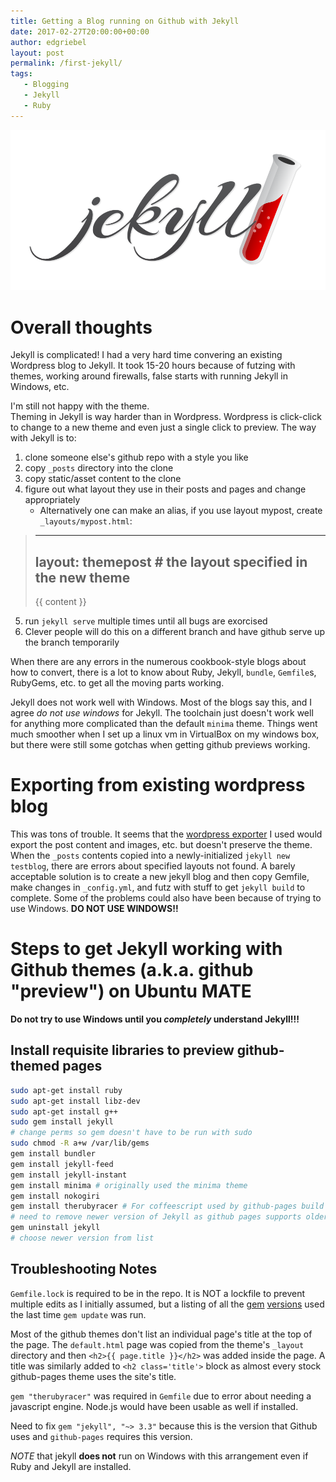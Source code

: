 ```yaml
---
title: Getting a Blog running on Github with Jekyll
date: 2017-02-27T20:00:00+00:00
author: edgriebel
layout: post
permalink: /first-jekyll/
tags:
   - Blogging
   - Jekyll
   - Ruby
---
```

![jekyll](wp-content/uploads/2017/jekyll.png)
# Overall thoughts
Jekyll is complicated! I had a very hard time convering an existing Wordpress
blog to Jekyll. It took 15-20 hours because of futzing with themes, 
working around firewalls, false starts with running Jekyll in Windows, etc. 

I'm still not happy with the theme.  
Theming in Jekyll is way harder than in Wordpress. Wordpress is click-click to change
to a new theme and even just a single click to preview. The way with Jekyll is
to:
1. clone someone else's github repo with a style you like 
2. copy `_posts` directory into the clone 
3. copy static/asset content to the clone
4. figure out what layout they use in their posts and pages and change appropriately
	- Alternatively one can make an alias, if you use layout mypost, create `_layouts/mypost.html`:
> ---
> layout: themepost # the layout specified in the new theme
> ---
> {{ content }}
5. run `jekyll serve` multiple times until all bugs are exorcised
6. Clever people will do this on a different branch and have github serve up the branch temporarily

When there are any errors in the numerous cookbook-style blogs about how to convert,
there is a lot to know about Ruby, Jekyll, `bundle`, `Gemfile`s, RubyGems, etc.
to get all the moving parts working.

Jekyll does not work well with Windows. Most of the blogs say this, and I agree _do not use windows_
for Jekyll. The toolchain just doesn't work well for anything more complicated than the
default `minima` theme. 
Things went much smoother when I set up a linux vm in VirtualBox on my windows box,
but there were still some gotchas when getting github previews working.

# Exporting from existing wordpress blog
This was tons of trouble. It seems that the [wordpress exporter] I used
would export the post content and images, etc. but doesn't preserve
the theme. When the `_posts` contents copied into a newly-initialized
`jekyll new testblog`, there are errors about specified layouts not found.
A barely acceptable solution is to create a new jekyll blog and then copy Gemfile,
make changes in `_config.yml`, and futz with stuff to get `jekyll build` to complete.
Some of the problems could also have been because of trying to use Windows. **DO NOT USE WINDOWS!!**


# Steps to get Jekyll working with Github themes (a.k.a. github "preview") on Ubuntu MATE
**Do not try to use Windows until you _completely_ understand Jekyll!!!**

## Install requisite libraries to preview github-themed pages
~~~~ bash
sudo apt-get install ruby
sudo apt-get install libz-dev
sudo apt-get install g++
sudo gem install jekyll
# change perms so gem doesn't have to be run with sudo
sudo chmod -R a+w /var/lib/gems
gem install bundler
gem install jekyll-feed
gem install jekyll-instant
gem install minima # originally used the minima theme
gem install nokogiri
gem install therubyracer # For coffeescript used by github-pages build
# need to remove newer version of Jekyll as github pages supports older version
gem uninstall jekyll 
# choose newer version from list
~~~~~~~~~

## Troubleshooting Notes
`Gemfile.lock` is required to be in the repo. 
It is NOT a lockfile to prevent multiple edits as I initially assumed, 
but a listing of all the [gem] [versions] used the last time `gem update` was run.

Most of the github themes don't list an individual page's 
title at the top of the page. The `default.html` page was copied from the
theme's `_layout` directory and then `<h2>{{ page.title }}</h2>` was added
inside the page. A title was similarly added to `<h2 class='title'>` block
as almost every stock github-pages theme uses the site's title.

`gem "therubyracer"` was required in `Gemfile` due to error about needing a
javascript engine. Node.js would have been usable as well if installed.

Need to fix `gem "jekyll", "~> 3.3"` because this is the version that 
Github uses and `github-pages` requires this version.

_NOTE_ that jekyll __does not__ run on Windows with this arrangement even if 
Ruby and Jekyll are installed.

[jekyll]: https://jekyllrb.com/
[wordpress exporter]: https://wordpress.org/plugins/jekyll-exporter/
[gem]: http://stackoverflow.com/a/7518215/3889
[versions]: http://stackoverflow.com/a/21527203/3889
